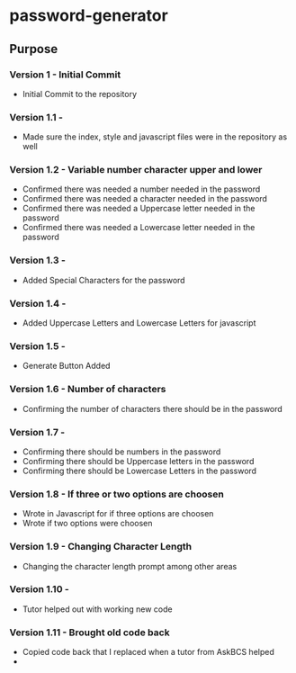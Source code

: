 # password-generator

## Purpose

### Version 1 - Initial Commit
* Initial Commit to the repository

### Version 1.1 - 
* Made sure the index, style and javascript files were in the repository as well

### Version 1.2 - Variable number character upper and lower

* Confirmed there was needed a number needed in the password
* Confirmed there was needed a character needed in the password
* Confirmed there was needed a Uppercase letter needed in the password
* Confirmed there was needed a Lowercase letter needed in the password

### Version 1.3 - 
* Added Special Characters for the password

### Version 1.4 -
* Added Uppercase Letters and Lowercase Letters for javascript

### Version 1.5 - 
* Generate Button Added

### Version 1.6 - Number of characters
* Confirming the number of characters there should be in the password

### Version 1.7 - 
* Confirming there should be numbers in the password
* Confirming there should be Uppercase letters in the password
* Confirming there should be Lowercase Letters in the password

### Version 1.8 - If three or two options are choosen
* Wrote in Javascript for if three options are choosen
* Wrote if two options were choosen

### Version 1.9 - Changing Character Length
* Changing the character length prompt among other areas

### Version 1.10 - 
* Tutor helped out with working new code

### Version 1.11 - Brought old code back
* Copied code back that I replaced when a tutor from AskBCS helped
* 

